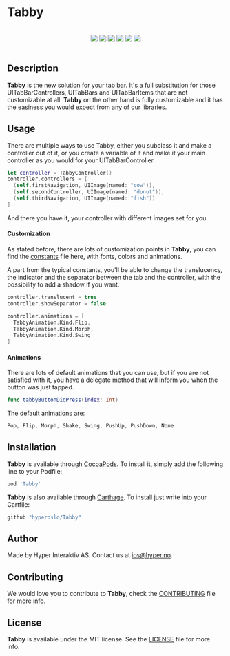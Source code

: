 # Tabby

<div align = "center">
<br>
<a href="https://github.com/Carthage/Carthage" target="blank"><img src="https://img.shields.io/badge/Carthage-compatible-4BC51D.svg?style=flat" /></a>
<a href="http://cocoadocs.org/docsets/Tabby" target="blank"><img src="https://img.shields.io/cocoapods/v/Tabby.svg?style=flat" /></a>
<a href="http://cocoadocs.org/docsets/Tabby" target="blank"><img src="https://img.shields.io/cocoapods/l/Tabby.svg?style=flat" /></a>
<a href="http://cocoadocs.org/docsets/Tabby" target="blank"><img src="https://img.shields.io/cocoapods/p/Tabby.svg?style=flat" /></a>
<a href="http://cocoadocs.org/docsets/Tabby" target="blank"><img src="https://img.shields.io/cocoapods/metrics/doc-percent/Tabby.svg?style=flat" /></a>
<img src="https://img.shields.io/badge/%20in-swift%202.2-orange.svg" />
<br><br>
</div>

## Description

**Tabby** is the new solution for your tab bar. It's a full substitution for those UITabBarControllers, UITabBars and UITabBarItems that are not customizable at all. **Tabby** on the other hand is fully customizable and it has the easiness you would expect from any of our libraries.

## Usage

There are multiple ways to use Tabby, either you subclass it and make a controller out of it, or you create a variable of it and make it your main controller as you would for your UITabBarController.

```swift
let controller = TabbyController()
controller.controllers = [
  (self.firstNavigation, UIImage(named: "cow")),
  (self.secondController, UIImage(named: "donut")),
  (self.thirdNavigation, UIImage(named: "fish"))
]
```

And there you have it, your controller with different images set for you.

#### Customization

As stated before, there are lots of customization points in **Tabby**, you can find the [constants](https://www.github.com) file here, with fonts, colors and animations.

A part from the typical constants, you'll be able to change the translucency, the indicator and the separator between the tab and the controller, with the possibility to add a shadow if you want.

```swift
controller.translucent = true
controller.showSeparator = false

controller.animations = [
  TabbyAnimation.Kind.Flip,
  TabbyAnimation.Kind.Morph,
  TabbyAnimation.Kind.Swing
]
```

#### Animations

There are lots of default animations that you can use, but if you are not satisfied with it, you have a delegate method that will inform you when the button was just tapped.

```swift
func tabbyButtonDidPress(index: Int)
```

The default animations are:

```swift
Pop, Flip, Morph, Shake, Swing, PushUp, PushDown, None
```

## Installation

**Tabby** is available through [CocoaPods](http://cocoapods.org). To install
it, simply add the following line to your Podfile:

```ruby
pod 'Tabby'
```

**Tabby** is also available through [Carthage](https://github.com/Carthage/Carthage).
To install just write into your Cartfile:

```ruby
github "hyperoslo/Tabby"
```

## Author

Made by Hyper Interaktiv AS. Contact us at ios@hyper.no.

## Contributing

We would love you to contribute to **Tabby**, check the [CONTRIBUTING](https://github.com/hyperoslo/Tabby/blob/master/CONTRIBUTING.md) file for more info.

## License

**Tabby** is available under the MIT license. See the [LICENSE](https://github.com/hyperoslo/Tabby/blob/master/LICENSE.md) file for more info.
